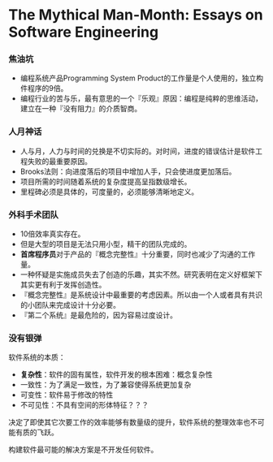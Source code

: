 # The Mythical Man-Month: Essays on Software Engineering

### 焦油坑

- 编程系统产品Programming System Product的工作量是个人使用的，独立构件程序的9倍。
- 编程行业的苦与乐，最有意思的一个『乐观』原因：编程是纯粹的思维活动，建立在一种『没有阻力』的介质智商。

### 人月神话

- 人与月，人力与时间的兑换是不切实际的。对时间，进度的错误估计是软件工程失败的最重要原因。
- Brooks法则：向进度落后的项目中增加人手，只会使进度更加落后。
- 项目所需的时间随着系统的复杂度提高呈指数级增长。
- 里程碑必须是具体的，可度量的，必须能够清晰地定义。

### 外科手术团队

- 10倍效率真实存在。
- 但是大型的项目是无法只用小型，精干的团队完成的。
- **首席程序员**对于产品的『概念完整性』十分重要，同时也减少了沟通的工作量。
- 一种怀疑是实施成员失去了创造的乐趣，其实不然。研究表明在定义好框架下其实更有利于发挥创造性。
- 『概念完整性』是系统设计中最重要的考虑因素。所以由一个人或者具有共识的小团队来完成设计十分必要。
- 『第二个系统』是最危险的，因为容易过度设计。

### 没有银弹

软件系统的本质：

 - **复杂性**：软件的固有属性，软件开发的根本困难：概念复杂性
- 一致性：为了满足一致性，为了兼容使得系统更加复杂
- 可变性：软件易于修改的特性
- 不可见性：不具有空间的形体特征？？？

决定了即使其它次要工作的效率能够有数量级的提升，软件系统的整理效率也不可能有质的飞跃。

构建软件最可能的解决方案是不开发任何软件。

